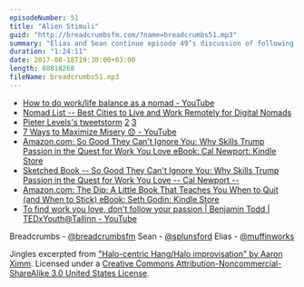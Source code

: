 ```yaml
---
episodeNumber: 51
title: "Alien Stimuli"
guid: "http://breadcrumbsfm.com/?name=breadcrumbs51.mp3"
summary: "Elias and Sean continue episode 49’s discussion of following one’s passion. This week they talk about what they wanted to be when they grew up, how they ended up where they are now, and an alternative to the “follow your passion” advice."
duration: "1:24:11"
date: 2017-08-18T19:30:00+03:00
length: 80818268
fileName: breadcrumbs51.mp3
---
```


- [How to do work/life balance as a nomad - YouTube](https://www.youtube.com/watch?v=yw4ShT6RQkc&feature=share)
- [Nomad List -- Best Cities to Live and Work Remotely for Digital Nomads](https://nomadlist.com/)
- [Pieter Levels's tweetstorm](https://twitter.com/levelsio/status/872340803812814848) [2](https://twitter.com/levelsio/status/872340873547313152) [3](https://twitter.com/levelsio/status/872341031626395648)
- [7 Ways to Maximize Misery 😞 - YouTube](https://www.youtube.com/watch?v=LO1mTELoj6o&feature=share)
- [Amazon.com: So Good They Can't Ignore You: Why Skills Trump Passion in the Quest for Work You Love eBook: Cal Newport: Kindle Store](http://www.amazon.com/dp/B0076DDBJ6/?tag=breadcrumbsfm-20)
- [ Sketched Book -- So Good They Can't Ignore You: Why Skills Trump Passion in the Quest for Work You Love -- Cal Newport --](http://sachachua.com/blog/2015/02/sketched-book-good-cant-ignore-skills-trump-passion-quest-work-love-cal-newport/)
- [Amazon.com: The Dip: A Little Book That Teaches You When to Quit (and When to Stick) eBook: Seth Godin: Kindle Store](http://www.amazon.com/dp/B000QCSA54/?tag=breadcrumbsfm-20)
- [To find work you love, don't follow your passion | Benjamin Todd | TEDxYouth@Tallinn - YouTube](https://www.youtube.com/watch?v=MKlx1DLa9EA&feature=share)

Breadcrumbs - [@breadcrumbsfm](https://twitter.com/breadcrumbsfm) Sean - [@splunsford](https://twitter.com/splunsford) Elias - [@muffinworks](https://twitter.com/muffinworks)

Jingles excerpted from [ "Halo-centric Hang/Halo improvisation" by Aaron Ximm](http://freemusicarchive.org/music/aaron_ximm/handpans_and_the_hang/). Licensed under a [Creative Commons Attribution-Noncommercial-ShareAlike 3.0 United States License](http://creativecommons.org/licenses/by-nc-sa/3.0/us/).